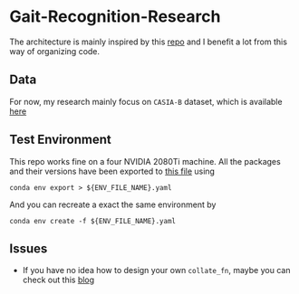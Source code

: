 # Gait-Recognition-Research

The architecture is mainly inspired by this [repo](https://github.com/L1aoXingyu/Deep-Learning-Project-Template) and I benefit a lot from this way of organizing code.

## Data 
For now, my research mainly focus on `CASIA-B` dataset, which is available [here](http://www.cbsr.ia.ac.cn/english/Gait%20Databases.asp)


## Test Environment
This repo works fine on a four NVIDIA 2080Ti machine. All the packages and their versions have been exported to [this file](environment.yml) using

```
conda env export > ${ENV_FILE_NAME}.yaml
```

And you can recreate a exact the same environment by 

```
conda env create -f ${ENV_FILE_NAME}.yaml
```

## Issues
* If you have no idea how to design your own `collate_fn`, maybe you can check out this [blog](https://www.jianshu.com/p/bb90bff9f6e5)
